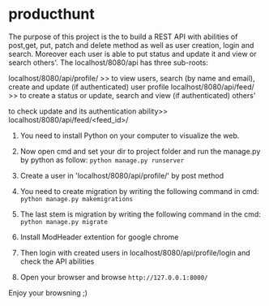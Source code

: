 # producthunt
The purpose of this project is the to build a REST API with abilities of post,get, put, patch and delete method as well as user creation, login and search. 
Moreover each user is able to put status and update it and view or search others'. The localhost/8080/api has three sub-roots:

localhost/8080/api/profile/ >> to view users, search (by name and email), create and update (if authenticated) user profile
localhost/8080/api/feed/ >> to create a status or update, search and view (if authenticated) others' 

to check update and its authentication ability>> localhost/8080/api/feed/<feed_id>/






1. You need to install Python on your computer to visualize the web. 


 
2. Now open cmd and set your dir to project folder and run the manage.py by python as follow:
   `python manage.py runserver`
   
   
3. Create a user in 'localhost/8080/api/profile/' by post method



4. You need to create migration by writing the following command in cmd:
   `python manage.py makemigrations`
   
   
   
5. The last stem is migration by writing the following command in the cmd:
   `python manage.py migrate`
   
   

6. Install ModHeader extention for google chrome



7. Then login with created users in localhost/8080/api/profile/login and check the API abilities


  
6. Open your browser and browse `http://127.0.0.1:8000/`


  
Enjoy your browsning ;)  
 

